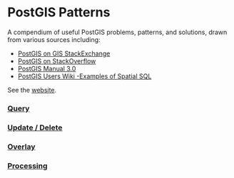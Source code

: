 # PostGIS Patterns

A compendium of useful PostGIS problems, patterns, and solutions, drawn from various sources including:

* [PostGIS on GIS StackExchange](https://gis.stackexchange.com/questions/tagged/postgis?tab=Newest)
* [PostGIS on StackOverflow](https://stackoverflow.com/questions/tagged/postgis)
* [PostGIS Manual 3.0](https://postgis.net/docs/manual-3.0/index.html)
* [PostGIS Users Wiki -Examples of Spatial SQL](https://trac.osgeo.org/postgis/wiki/UsersWikiMain#ExamplesofSpatialSQL)  

See the [website](https://dr-jts.github.io/postgis-patterns).

### [Query](pgp-query.md)

### [Update / Delete](pgp-updel.md)

### [Overlay](pgp-overlay.md)

### [Processing](pgp-process.md)




